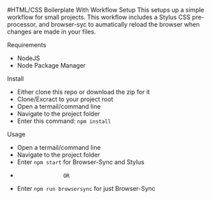 #HTML/CSS Boilerplate With Workflow Setup
This setups up a simple workflow for small projects. This workflow includes a Stylus CSS pre-processor, 
and browser-syc to aumatically reload the browser when changes are made in your files.

Requirements
  - NodeJS
  - Node Package Manager

Install
  - Either clone this repo or download the zip for it
  - Clone/Excract to your project root
  - Open a termail/command line
  - Navigate to the project folder
  - Enter this command: `npm install`

Usage
  - Open a termail/command line
  - Navigate to the project folder
  - Enter `npm start` for Browser-Sync and Stylus
  -                    OR
  - Enter `npm run browsersync` for just Browser-Sync
